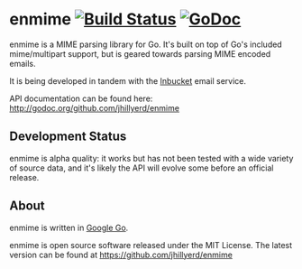 enmime [![Build Status](https://travis-ci.org/jhillyerd/enmime.png?branch=master)][Build Status] [![GoDoc](https://godoc.org/github.com/jhillyerd/enmime?status.png)][GoDoc]
==========================================================================================


enmime is a MIME parsing library for Go.  It's built on top of Go's included mime/multipart
support, but is geared towards parsing MIME encoded emails.

It is being developed in tandem with the [Inbucket] email service.

API documentation can be found here: http://godoc.org/github.com/jhillyerd/enmime

Development Status
------------------
enmime is alpha quality: it works but has not been tested with a wide variety of source data,
and it's likely the API will evolve some before an official release.

About
-----
enmime is written in [Google Go][Golang].

enmime is open source software released under the MIT License.  The latest version can be found at
https://github.com/jhillyerd/enmime

[Build Status]: https://travis-ci.org/jhillyerd/enmime
[Inbucket]:     http://www.inbucket.org/
[GoDoc]:        https://godoc.org/github.com/jhillyerd/enmime
[Golang]:       http://golang.org/
